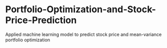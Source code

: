 # Portfolio-Optimization-and-Stock-Price-Prediction
Applied machine learning model to predict stock price and mean-variance portfolio optimization
